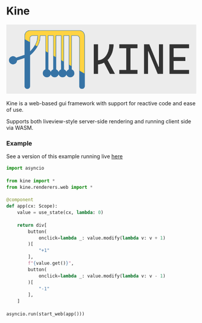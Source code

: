 # Kine

![Logo and name](.github/logo_name.png)

Kine is a web-based gui framework with support for reactive code and ease of use.

Supports both liveview-style server-side rendering and running client side via WASM.


### Example

See a version of this example running live [here](https://zomatree.github.io/kine)

```py
import asyncio

from kine import *
from kine.renderers.web import *

@component
def app(cx: Scope):
    value = use_state(cx, lambda: 0)

    return div[
        button(
            onclick=lambda _: value.modify(lambda v: v + 1)
        )[
            "+1"
        ],
        f"{value.get()}",
        button(
            onclick=lambda _: value.modify(lambda v: v - 1)
        )[
            "-1"
        ],
    ]

asyncio.run(start_web(app()))
```
